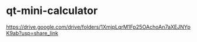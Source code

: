 # qt-mini-calculator

https://drive.google.com/drive/folders/1XmjpLqrM1Fp25OAchoAn7aXEJNYpK9ab?usp=share_link
